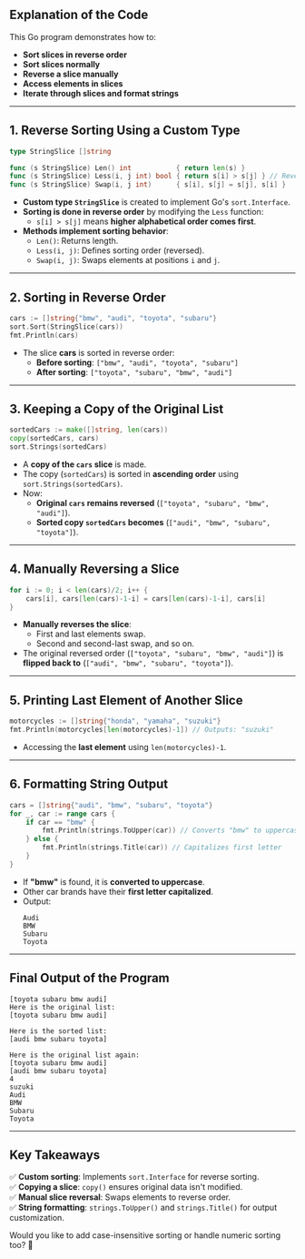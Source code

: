 ## **Explanation of the Code**

This Go program demonstrates how to:
- **Sort slices in reverse order**
- **Sort slices normally**
- **Reverse a slice manually**
- **Access elements in slices**
- **Iterate through slices and format strings**

---

## **1. Reverse Sorting Using a Custom Type**
```go
type StringSlice []string

func (s StringSlice) Len() int           { return len(s) }
func (s StringSlice) Less(i, j int) bool { return s[i] > s[j] } // Reverse order
func (s StringSlice) Swap(i, j int)      { s[i], s[j] = s[j], s[i] }
```
- **Custom type `StringSlice`** is created to implement Go's `sort.Interface`.
- **Sorting is done in reverse order** by modifying the `Less` function:  
  - `s[i] > s[j]` means **higher alphabetical order comes first**.
- **Methods implement sorting behavior**:
  - `Len()`: Returns length.
  - `Less(i, j)`: Defines sorting order (reversed).
  - `Swap(i, j)`: Swaps elements at positions `i` and `j`.

---

## **2. Sorting in Reverse Order**
```go
cars := []string{"bmw", "audi", "toyota", "subaru"}
sort.Sort(StringSlice(cars))
fmt.Println(cars)
```
- The slice **cars** is sorted in reverse order:
  - **Before sorting**: `["bmw", "audi", "toyota", "subaru"]`
  - **After sorting**: `["toyota", "subaru", "bmw", "audi"]`

---

## **3. Keeping a Copy of the Original List**
```go
sortedCars := make([]string, len(cars))
copy(sortedCars, cars)
sort.Strings(sortedCars)
```
- A **copy of the `cars` slice** is made.
- The copy (`sortedCars`) is sorted in **ascending order** using `sort.Strings(sortedCars)`.
- Now:
  - **Original `cars` remains reversed** (`["toyota", "subaru", "bmw", "audi"]`).
  - **Sorted copy `sortedCars` becomes** (`["audi", "bmw", "subaru", "toyota"]`).

---

## **4. Manually Reversing a Slice**
```go
for i := 0; i < len(cars)/2; i++ {
    cars[i], cars[len(cars)-1-i] = cars[len(cars)-1-i], cars[i]
}
```
- **Manually reverses the slice**:
  - First and last elements swap.
  - Second and second-last swap, and so on.
- The original reversed order (`["toyota", "subaru", "bmw", "audi"]`) is **flipped back to** (`["audi", "bmw", "subaru", "toyota"]`).

---

## **5. Printing Last Element of Another Slice**
```go
motorcycles := []string{"honda", "yamaha", "suzuki"}
fmt.Println(motorcycles[len(motorcycles)-1]) // Outputs: "suzuki"
```
- Accessing the **last element** using `len(motorcycles)-1`.

---

## **6. Formatting String Output**
```go
cars = []string{"audi", "bmw", "subaru", "toyota"}
for _, car := range cars {
    if car == "bmw" {
        fmt.Println(strings.ToUpper(car)) // Converts "bmw" to uppercase
    } else {
        fmt.Println(strings.Title(car)) // Capitalizes first letter
    }
}
```
- If **"bmw"** is found, it is **converted to uppercase**.
- Other car brands have their **first letter capitalized**.
- Output:
  ```
  Audi
  BMW
  Subaru
  Toyota
  ```

---

## **Final Output of the Program**
```
[toyota subaru bmw audi]
Here is the original list:
[toyota subaru bmw audi]

Here is the sorted list:
[audi bmw subaru toyota]

Here is the original list again:
[toyota subaru bmw audi]
[audi bmw subaru toyota]
4
suzuki
Audi
BMW
Subaru
Toyota
```

---

## **Key Takeaways**
✅ **Custom sorting**: Implements `sort.Interface` for reverse sorting.  
✅ **Copying a slice**: `copy()` ensures original data isn't modified.  
✅ **Manual slice reversal**: Swaps elements to reverse order.  
✅ **String formatting**: `strings.ToUpper()` and `strings.Title()` for output customization.  

Would you like to add case-insensitive sorting or handle numeric sorting too? 🚀